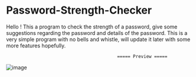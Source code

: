 # Password-Strength-Checker
Hello ! This a program to check the strength of a password, give some suggestions regarding the password and details of the password. This is a very simple program with no bells and whistle, will update it later with some more features hopefully.
  
                                              ===== Preview =====

  ![image](https://github.com/V-anisha/Password-Strength-Checker/assets/121720827/0758d6b8-17bd-4117-860b-6c86b43267e3)
